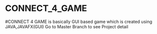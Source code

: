 # CONNECT_4_GAME
#CONNECT 4 GAME is basically GUI based game which is created using JAVA,JAVAFX(GUI)
Go to Master Branch to see Project detail
